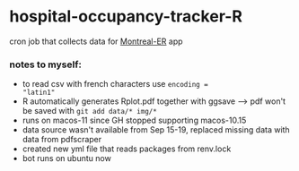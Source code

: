 # hospital-occupancy-tracker-R
cron job that collects data for <a href = "https://github.com/jlomako/Montreal-ER">Montreal-ER</a> app

### notes to myself:
* to read csv with french characters use <code>encoding = "latin1"</code>
* R automatically generates Rplot.pdf together with ggsave --> pdf won't be saved with <code>git add data/* img/*</code>
* runs on macos-11 since GH stopped supporting macos-10.15
* data source wasn't available from Sep 15-19, replaced missing data with data from pdfscraper
* created new yml file that reads packages from renv.lock
* bot runs on ubuntu now
